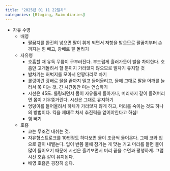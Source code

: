 ```yaml
---
title: "2025년 01 11 22일차"
categories: [Bloging, Swim diaries]
---
```


- 자유 수영
  - 배영 
    - 팔꿈치를 완전히 넣으면 팔이 휘게 되면서 저항을 받으므로 팔꿈치부터 손까지는 힘 빼고, 광배로 팔 돌리기
  - 자유형
    - 호흡할 때 유독 무릎이 구부러진다. 부드럽게 흘러가듯이 발을 차야한다. 호흡만 고개돌려서 할 뿐이지 가라앉지 않으므로 발차기 유지할 것
    - 발차기는 허벅지를 모아서 안짱다리로 차기
    - 롤링이란 광배로 물을 끝까지 밀고 들어올리고, 물에 그대로 팔을 어깨를 눌러서 쭉 미는 것. 긴 시간동안 미는 연습하기
    - 시선은 45도. 롤링되면서 몸이 자유롭게 돌아가나, 머리까지 같이 돌려버리면 몸이 기우뚱거린다. 시선은 그대로 유지하기
    - 엉덩이를 들어올려서 하체가 가라앉지 않게 하고, 머리를 숙이는 것도 하나의 방법이다. 킥을 제대로 차서 추진력을 얻어야한다고 하심!
    - 힘 빼기
  - 호흡
    - 코는 무조건 내쉬는 것. 
    - 자유형스트로크를 10번정도 하다보면 물이 조금씩 들어온다. 그때 코와 입으로 같이 내뱉는다. 입이 반쯤 물에 잠기는 게 맞는 거고 머리를 들면 물이 많이 들어오기 때문에 시선은 흘겨보면서 머리 끝을 수면과 평행하게. 그럼 시선 호흡 같이 유지된다.
    - 배영 호흡은 굉장히 쉽다. 